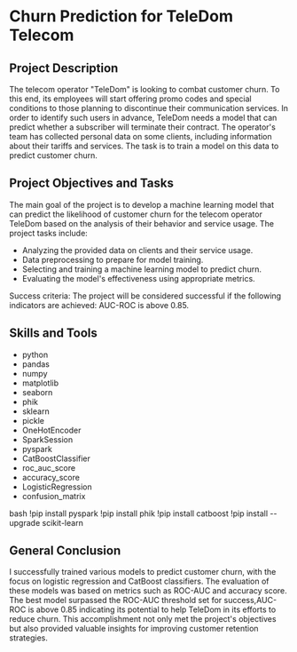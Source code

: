 # Churn Prediction for TeleDom Telecom

## Project Description
The telecom operator "TeleDom" is looking to combat customer churn. To this end, its employees will start offering promo codes and special conditions to those planning to discontinue their communication services. In order to identify such users in advance, TeleDom needs a model that can predict whether a subscriber will terminate their contract. The operator's team has collected personal data on some clients, including information about their tariffs and services. The task is to train a model on this data to predict customer churn.

## Project Objectives and Tasks
The main goal of the project is to develop a machine learning model that can predict the likelihood of customer churn for the telecom operator TeleDom based on the analysis of their behavior and service usage. The project tasks include:
- Analyzing the provided data on clients and their service usage.
- Data preprocessing to prepare for model training.
- Selecting and training a machine learning model to predict churn.
- Evaluating the model's effectiveness using appropriate metrics.

Success criteria:
The project will be considered successful if the following indicators are achieved:
AUC-ROC is above 0.85.

## Skills and Tools
- python
- pandas
- numpy
- matplotlib
- seaborn
- phik
- sklearn
- pickle
- OneHotEncoder
- SparkSession
- pyspark
- CatBoostClassifier
- roc_auc_score
- accuracy_score
- LogisticRegression
- confusion_matrix

  
bash
!pip install pyspark
!pip install phik
!pip install catboost
!pip install --upgrade scikit-learn


## General Conclusion

I successfully trained various models to predict customer churn, with the focus on logistic regression and CatBoost classifiers. The evaluation of these models was based on metrics such as ROC-AUC and accuracy score. The best model surpassed the ROC-AUC threshold set for success,AUC-ROC is above 0.85 indicating its potential to help TeleDom in its efforts to reduce churn. This accomplishment not only met the project's objectives but also provided valuable insights for improving customer retention strategies.

